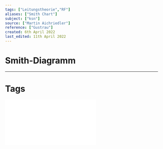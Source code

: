 ```yaml
---
tags: ["Leitungstheorie","RF"]
aliases: ["Smith Chart"]
subject: ["ksn"]
source: ["Martin Aichriedler"]
reference: ["Gustrau"]
created: 6th April 2022
last_edited: 11th April 2022
---
```


# Smith-Diagramm

---
# Tags
![C1-Smith_Chart_Aarhus_CAS_2010_caspers_version_20_September_2010](C1-Smith_Chart_Aarhus_CAS_2010_caspers_version_20_September_2010.pdf)